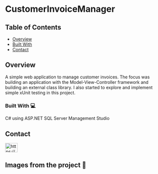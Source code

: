# CustomerInvoiceManager

## Table of Contents

- [Overview](#overview)
- [Built With](#built-with)
- [Contact](#contact)

## Overview

<!-- TODO: Add a screenshot of the live project.
    1. Link to a 'live demo.'
    2. Describe your overall experience in a couple of sentences.
    3. List a few specific technical things that you learned or improved on.
    4. Share any other tips or guidance for others attempting this or something similar.
 -->

A simple web application to manage customer invoices. The focus was building an application with the Model-View-Controller framework and building an external class library. I also started to explore and implement simple xUnit testing in this project.

### Built With :computer:

<!-- TODO: List any MAJOR libraries/frameworks (e.g. React, Tailwind) with links to their homepages. -->
C# using ASP.NET
SQL Server Management Studio

## Contact

<!-- TODO: Include icons and links to your RELEVANT, PROFESSIONAL 'DEV-ORIENTED' social media. LinkedIn and dev.to are minimum. -->
<p align="left">
<a href="https://www.linkedin.com/in/josh-lanesmith-7296441b7/" target="blank"><img align="center" src="https://raw.githubusercontent.com/rahuldkjain/github-profile-readme-generator/master/src/images/icons/Social/linked-in-alt.svg" alt="https://www.linkedin.com/in/josh-lanesmith-7296441b7/" height="30" width="40" /></a>
</p>

## Images from the project :camera_flash:
